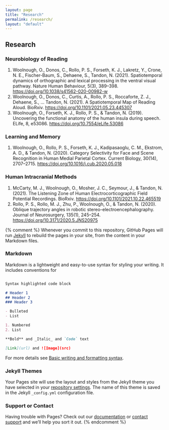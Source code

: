 ```yaml
---
layout: page
title: "Research"
permalink: /research/
layout: "default"
---
```

## Research

### Neurobiology of Reading
1. Woolnough, O., Donos, C., Rollo, P. S., Forseth, K. J., Lakretz, Y., Crone, N. E., Fischer-Baum, S., Dehaene, S., Tandon, N. (2021). Spatiotemporal dynamics of orthographic and lexical processing in the ventral visual pathway. Nature Human Behaviour, 5(3), 389–398. https://doi.org/10.1038/s41562-020-00982-w
2. Woolnough, O., Donos, C., Curtis, A., Rollo, P. S., Roccaforte, Z. J., Dehaene, S., … Tandon, N. (2021). A Spatiotemporal Map of Reading Aloud. BioRxiv. https://doi.org/10.1101/2021.05.23.445307
3. Woolnough, O., Forseth, K. J., Rollo, P. S., & Tandon, N. (2019). Uncovering the functional anatomy of the human insula during speech. ELife, 8, e53086. https://doi.org/10.7554/eLife.53086

### Learning and Memory
1. Woolnough, O., Rollo, P. S., Forseth, K. J., Kadipasaoglu, C. M., Ekstrom, A. D., & Tandon, N. (2020). Category Selectivity for Face and Scene Recognition in Human Medial Parietal Cortex. Current Biology, 30(14), 2707–2715. https://doi.org/10.1016/j.cub.2020.05.018

### Human Intracranial Methods
1. McCarty, M. J., Woolnough, O., Mosher, J. C., Seymour, J., & Tandon, N. (2021). The Listening Zone of Human Electrocorticographic Field Potential Recordings. BioRxiv. https://doi.org/10.1101/2021.10.22.465519
2. Rollo, P. S., Rollo, M. J., Zhu, P., Woolnough, O., & Tandon, N. (2020). Oblique trajectory angles in robotic stereo-electroencephalography. Journal of Neurosurgery, 135(1), 245–254. https://doi.org/10.3171/2020.5.JNS20975

{% comment %}
Whenever you commit to this repository, GitHub Pages will run [Jekyll](https://jekyllrb.com/) to rebuild the pages in your site, from the content in your Markdown files.

### Markdown

Markdown is a lightweight and easy-to-use syntax for styling your writing. It includes conventions for

```markdown

Syntax highlighted code block

# Header 1
## Header 2
### Header 3

- Bulleted
- List

1. Numbered
2. List

**Bold** and _Italic_ and `Code` text

[Link](url) and ![Image](src)
```

For more details see [Basic writing and formatting syntax](https://docs.github.com/en/github/writing-on-github/getting-started-with-writing-and-formatting-on-github/basic-writing-and-formatting-syntax).

### Jekyll Themes

Your Pages site will use the layout and styles from the Jekyll theme you have selected in your [repository settings](https://github.com/owoolnough/owoolnough.github.io/settings/pages). The name of this theme is saved in the Jekyll `_config.yml` configuration file.

### Support or Contact

Having trouble with Pages? Check out our [documentation](https://docs.github.com/categories/github-pages-basics/) or [contact support](https://support.github.com/contact) and we’ll help you sort it out.
{% endcomment %}
